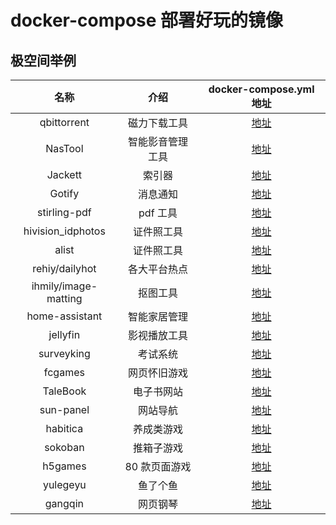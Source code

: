 # docker-compose 部署好玩的镜像

## 极空间举例

|         名称         |       介绍       |                           docker-compose.yml 地址                            |
| :------------------: | :--------------: | :--------------------------------------------------------------------------: |
|     qbittorrent      |   磁力下载工具   |    [地址](https://github.com/code-lives/Nas-Docker/tree/main/qbittorrent)    |
|       NasTool        | 智能影音管理工具 |      [地址](https://github.com/code-lives/Nas-Docker/tree/main/NasTool)      |
|       Jackett        |      索引器      |      [地址](https://github.com/code-lives/Nas-Docker/tree/main/jackett)      |
|        Gotify        |     消息通知     |      [地址](https://github.com/code-lives/Nas-Docker/tree/main/gotify)       |
|     stirling-pdf     |     pdf 工具     |   [地址](https://github.com/code-lives/Nas-Docker/tree/main/stirling-pdf)    |
|  hivision_idphotos   |    证件照工具    | [地址](https://github.com/code-lives/Nas-Docker/tree/main/hivision_idphotos) |
|        alist         |    证件照工具    |       [地址](https://github.com/code-lives/Nas-Docker/tree/main/alist)       |
|    rehiy/dailyhot    |   各大平台热点   |     [地址](https://github.com/code-lives/Nas-Docker/tree/main/dailyhot)      |
| ihmily/image-matting |     抠图工具     |   [地址](https://github.com/code-lives/Nas-Docker/tree/main/image-matting)   |
|    home-assistant    |   智能家居管理   |  [地址](https://github.com/code-lives/Nas-Docker/tree/main/home-assistant)   |
|       jellyfin       |   影视播放工具   |     [地址](https://github.com/code-lives/Nas-Docker/tree/main/jellyfin)      |
|      surveyking      |     考试系统     |    [地址](https://github.com/code-lives/Nas-Docker/tree/main/surveyking)     |
|       fcgames        |   网页怀旧游戏   |      [地址](https://github.com/code-lives/Nas-Docker/tree/main/fcgames)      |
|       TaleBook       |    电子书网站    |     [地址](https://github.com/code-lives/Nas-Docker/tree/main/TaleBook)      |
|      sun-panel       |     网站导航     |     [地址](https://github.com/code-lives/Nas-Docker/tree/main/sun-panel)     |
|       habitica       |    养成类游戏    |     [地址](https://github.com/code-lives/Nas-Docker/tree/main/habitica)      |
|       sokoban        |    推箱子游戏    |      [地址](https://github.com/code-lives/Nas-Docker/tree/main/sokoban)      |
|       h5games        |  80 款页面游戏   |      [地址](https://github.com/code-lives/Nas-Docker/tree/main/h5games)      |
|       yulegeyu       |     鱼了个鱼     |     [地址](https://github.com/code-lives/Nas-Docker/tree/main/yulegeyu)      |
|       gangqin        |     网页钢琴     |      [地址](https://github.com/code-lives/Nas-Docker/tree/main/gangqin)      |
